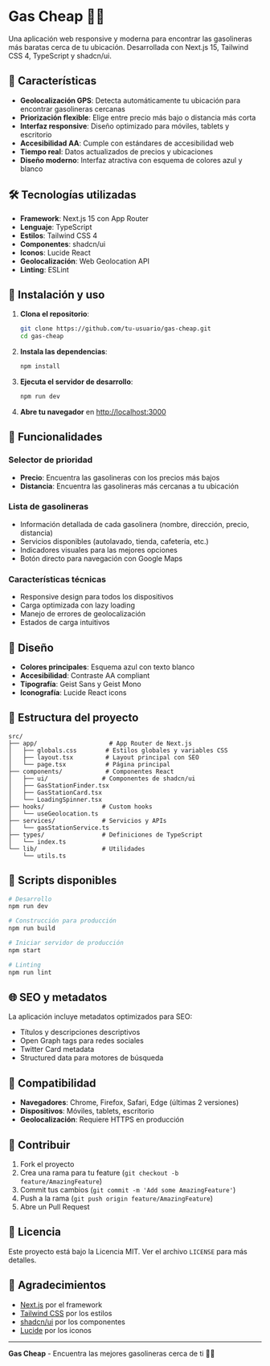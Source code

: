 # Gas Cheap 🚗⛽

Una aplicación web responsive y moderna para encontrar las gasolineras más baratas cerca de tu ubicación. Desarrollada con Next.js 15, Tailwind CSS 4, TypeScript y shadcn/ui.

## 🌟 Características

- **Geolocalización GPS**: Detecta automáticamente tu ubicación para encontrar gasolineras cercanas
- **Priorización flexible**: Elige entre precio más bajo o distancia más corta
- **Interfaz responsive**: Diseño optimizado para móviles, tablets y escritorio
- **Accesibilidad AA**: Cumple con estándares de accesibilidad web
- **Tiempo real**: Datos actualizados de precios y ubicaciones
- **Diseño moderno**: Interfaz atractiva con esquema de colores azul y blanco

## 🛠️ Tecnologías utilizadas

- **Framework**: Next.js 15 con App Router
- **Lenguaje**: TypeScript
- **Estilos**: Tailwind CSS 4
- **Componentes**: shadcn/ui
- **Iconos**: Lucide React
- **Geolocalización**: Web Geolocation API
- **Linting**: ESLint

## 🚀 Instalación y uso

1. **Clona el repositorio**:
   ```bash
   git clone https://github.com/tu-usuario/gas-cheap.git
   cd gas-cheap
   ```

2. **Instala las dependencias**:
   ```bash
   npm install
   ```

3. **Ejecuta el servidor de desarrollo**:
   ```bash
   npm run dev
   ```

4. **Abre tu navegador** en [http://localhost:3000](http://localhost:3000)

## 📱 Funcionalidades

### Selector de prioridad
- **Precio**: Encuentra las gasolineras con los precios más bajos
- **Distancia**: Encuentra las gasolineras más cercanas a tu ubicación

### Lista de gasolineras
- Información detallada de cada gasolinera (nombre, dirección, precio, distancia)
- Servicios disponibles (autolavado, tienda, cafetería, etc.)
- Indicadores visuales para las mejores opciones
- Botón directo para navegación con Google Maps

### Características técnicas
- Responsive design para todos los dispositivos
- Carga optimizada con lazy loading
- Manejo de errores de geolocalización
- Estados de carga intuitivos

## 🎨 Diseño

- **Colores principales**: Esquema azul con texto blanco
- **Accesibilidad**: Contraste AA compliant
- **Tipografía**: Geist Sans y Geist Mono
- **Iconografía**: Lucide React icons

## 📂 Estructura del proyecto

```
src/
├── app/                    # App Router de Next.js
│   ├── globals.css        # Estilos globales y variables CSS
│   ├── layout.tsx         # Layout principal con SEO
│   └── page.tsx           # Página principal
├── components/            # Componentes React
│   ├── ui/               # Componentes de shadcn/ui
│   ├── GasStationFinder.tsx
│   ├── GasStationCard.tsx
│   └── LoadingSpinner.tsx
├── hooks/                # Custom hooks
│   └── useGeolocation.ts
├── services/             # Servicios y APIs
│   └── gasStationService.ts
├── types/                # Definiciones de TypeScript
│   └── index.ts
└── lib/                  # Utilidades
    └── utils.ts
```

## 🔧 Scripts disponibles

```bash
# Desarrollo
npm run dev

# Construcción para producción
npm run build

# Iniciar servidor de producción
npm start

# Linting
npm run lint
```

## 🌐 SEO y metadatos

La aplicación incluye metadatos optimizados para SEO:
- Títulos y descripciones descriptivos
- Open Graph tags para redes sociales
- Twitter Card metadata
- Structured data para motores de búsqueda

## 📱 Compatibilidad

- **Navegadores**: Chrome, Firefox, Safari, Edge (últimas 2 versiones)
- **Dispositivos**: Móviles, tablets, escritorio
- **Geolocalización**: Requiere HTTPS en producción

## 🤝 Contribuir

1. Fork el proyecto
2. Crea una rama para tu feature (`git checkout -b feature/AmazingFeature`)
3. Commit tus cambios (`git commit -m 'Add some AmazingFeature'`)
4. Push a la rama (`git push origin feature/AmazingFeature`)
5. Abre un Pull Request

## 📄 Licencia

Este proyecto está bajo la Licencia MIT. Ver el archivo `LICENSE` para más detalles.

## 🙏 Agradecimientos

- [Next.js](https://nextjs.org/) por el framework
- [Tailwind CSS](https://tailwindcss.com/) por los estilos
- [shadcn/ui](https://ui.shadcn.com/) por los componentes
- [Lucide](https://lucide.dev/) por los iconos

---

**Gas Cheap** - Encuentra las mejores gasolineras cerca de ti 🚗⛽
